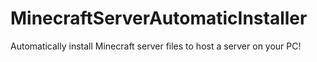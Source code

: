 # MinecraftServerAutomaticInstaller
Automatically install Minecraft server files to host a server on your PC!

